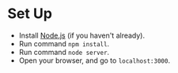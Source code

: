 # Set Up

* Install [Node.js](http://nodejs.org/download/) (if you haven't already).
* Run command `npm install`.
* Run command `node server`.
* Open your browser, and go to `localhost:3000`.